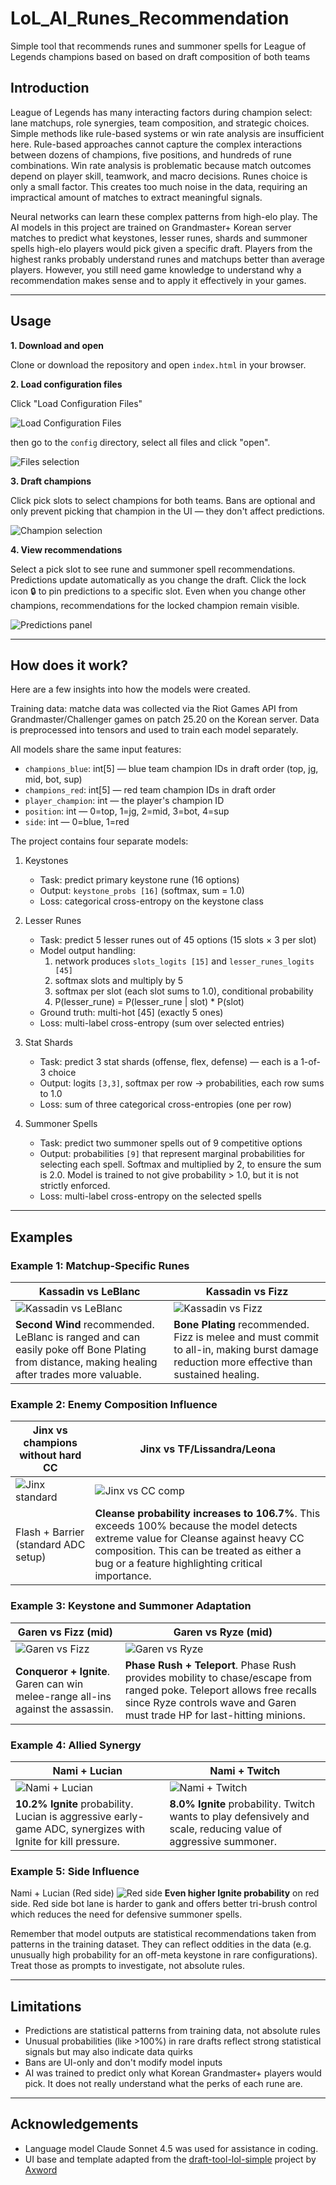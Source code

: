 # LoL_AI_Runes_Recommendation

Simple tool that recommends runes and summoner spells for League of Legends champions based on based on draft composition of both teams

## Introduction

League of Legends has many interacting factors during champion select: lane matchups, role synergies, team composition, and strategic choices. Simple methods like rule-based systems or win rate analysis are insufficient here. Rule-based approaches cannot capture the complex interactions between dozens of champions, five positions, and hundreds of rune combinations. Win rate analysis is problematic because match outcomes depend on player skill, teamwork, and macro decisions. Runes choice is only a small factor. This creates too much noise in the data, requiring an impractical amount of matches to extract meaningful signals.

Neural networks can learn these complex patterns from high-elo play. The AI models in this project are trained on Grandmaster+ Korean server matches to predict what keystones, lesser runes, shards and summoner spells high-elo players would pick given a specific draft. Players from the highest ranks probably understand runes and matchups better than average players. However, you still need game knowledge to understand why a recommendation makes sense and to apply it effectively in your games.

---

## Usage

**1. Download and open**

Clone or download the repository and open `index.html` in your browser.

**2. Load configuration files**

Click "Load Configuration Files"

![Load Configuration Files](images/usage1.png)

then go to the `config` directory, select all files and click "open".

![Files selection](images/usage2.png)

**3. Draft champions**

Click pick slots to select champions for both teams. Bans are optional and only prevent picking that champion in the UI — they don't affect predictions.

![Champion selection](images/usage3.png)

**4. View recommendations**

Select a pick slot to see rune and summoner spell recommendations. Predictions update automatically as you change the draft. Click the lock icon 🔒 to pin predictions to a specific slot. Even when you change other champions, recommendations for the locked champion remain visible.

![Predictions panel](images/usage4.png)

---

## How does it work?

Here are a few insights into how the models were created.

Training data: matche data was collected via the Riot Games API from Grandmaster/Challenger games on patch 25.20 on the Korean server. Data is preprocessed into tensors and used to train each model separately.

All models share the same input features:

- `champions_blue`: int[5] — blue team champion IDs in draft order (top, jg, mid, bot, sup)
- `champions_red`: int[5] — red team champion IDs in draft order
- `player_champion`: int — the player's champion ID
- `position`: int — 0=top, 1=jg, 2=mid, 3=bot, 4=sup
- `side`: int — 0=blue, 1=red

The project contains four separate models:

1. Keystones
   - Task: predict primary keystone rune (16 options)
   - Output: `keystone_probs [16]` (softmax, sum = 1.0)
   - Loss: categorical cross-entropy on the keystone class

2. Lesser Runes
   - Task: predict 5 lesser runes out of 45 options (15 slots × 3 per slot)
   - Model output handling:
     1. network produces `slots_logits [15]` and `lesser_runes_logits [45]`
     2. softmax slots and multiply by 5
     3. softmax per slot (each slot sums to 1.0), conditional probability
     4. P(lesser_rune) = P(lesser_rune | slot) * P(slot)
   - Ground truth: multi-hot [45] (exactly 5 ones)
   - Loss: multi-label cross-entropy (sum over selected entries)

3. Stat Shards
   - Task: predict 3 stat shards (offense, flex, defense) — each is a 1-of-3 choice
   - Output: logits `[3,3]`, softmax per row → probabilities, each row sums to 1.0
   - Loss: sum of three categorical cross-entropies (one per row)

4. Summoner Spells
   - Task: predict two summoner spells out of 9 competitive options
   - Output: probabilities `[9]` that represent marginal probabilities for selecting each spell. Softmax and multiplied by 2, to ensure the sum is 2.0. Model is trained to not give probability > 1.0, but it is not strictly enforced.
   - Loss: multi-label cross-entropy on the selected spells

---

## Examples

### Example 1: Matchup-Specific Runes

| Kassadin vs LeBlanc | Kassadin vs Fizz |
|---------------------|------------------|
| ![Kassadin vs LeBlanc](images/example11.png) | ![Kassadin vs Fizz](images/example12.png) |
| **Second Wind** recommended. LeBlanc is ranged and can easily poke off Bone Plating from distance, making healing after trades more valuable. | **Bone Plating** recommended. Fizz is melee and must commit to all-in, making burst damage reduction more effective than sustained healing. |

### Example 2: Enemy Composition Influence

| Jinx vs champions without hard CC | Jinx vs TF/Lissandra/Leona |
|-----------------|----------------------------|
| ![Jinx standard](images/example21.png) | ![Jinx vs CC comp](images/example22.png) |
| Flash + Barrier (standard ADC setup) | **Cleanse probability increases to 106.7%**. This exceeds 100% because the model detects extreme value for Cleanse against heavy CC composition. This can be treated as either a bug or a feature highlighting critical importance. |

### Example 3: Keystone and Summoner Adaptation

| Garen vs Fizz (mid) | Garen vs Ryze (mid) |
|---------------------|---------------|
| ![Garen vs Fizz](images/example31.png) | ![Garen vs Ryze](images/example32.png) |
| **Conqueror + Ignite**. Garen can win melee-range all-ins against the assassin. | **Phase Rush + Teleport**. Phase Rush provides mobility to chase/escape from ranged poke. Teleport allows free recalls since Ryze controls wave and Garen must trade HP for last-hitting minions. |

### Example 4: Allied Synergy

| Nami + Lucian | Nami + Twitch |
|---------------|---------------|
| ![Nami + Lucian](images/example41.png) | ![Nami + Twitch](images/example42.png) |
| **10.2% Ignite** probability. Lucian is aggressive early-game ADC, synergizes with Ignite for kill pressure. | **8.0% Ignite** probability. Twitch wants to play defensively and scale, reducing value of aggressive summoner. |

### Example 5: Side Influence

Nami + Lucian (Red side)
![Red side](images/example41.png)
**Even higher Ignite probability** on red side. Red side bot lane is harder to gank and offers better tri-brush control which reduces the need for defensive summoner spells.

Remember that model outputs are statistical recommendations taken from patterns in the training dataset. They can reflect oddities in the data (e.g. unusually high probability for an off-meta keystone in rare configurations). Treat those as prompts to investigate, not absolute rules.

---

## Limitations

- Predictions are statistical patterns from training data, not absolute rules
- Unusual probabilities (like >100%) in rare drafts reflect strong statistical signals but may also indicate data quirks
- Bans are UI-only and don't modify model inputs
- AI was trained to predict only what Korean Grandmaster+ players would pick. It does not really understand what the perks of each rune are.

---

## Acknowledgements

- Language model Claude Sonnet 4.5 was used for assistance in coding.
- UI base and template adapted from the [draft-tool-lol-simple](https://github.com/Axword/draft-tool-lol-simple) project by [Axword](https://github.com/Axword)